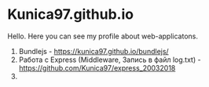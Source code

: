 # Kunica97.github.io

Hello. Here you can see my profile about web-applicatons.
1. Bundlejs - https://kunica97.github.io/bundlejs/
2. Работа с Express (Middleware, Запись в файл log.txt) - https://github.com/Kunica97/express_20032018
3. 
